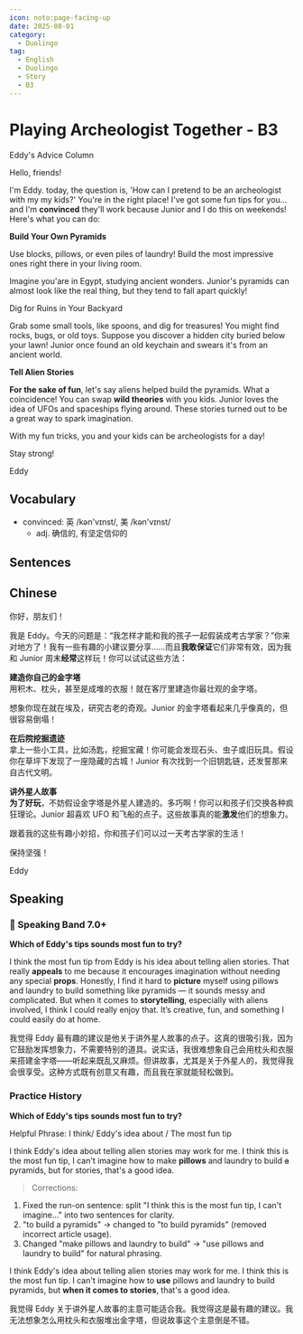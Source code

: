 ```yaml
---
icon: noto:page-facing-up
date: 2025-08-01
category:
  - Duolingo
tag:
  - English
  - Duolingo
  - Story
  - B3
---
```


# Playing Archeologist Together - B3

Eddy's Advice Column

Hello, friends!

I'm Eddy. today, the question is, 'How can I pretend to be an archeologist with my my kids?' You're in the right place! I've got some fun tips for you… and I'm **convinced** they'll work because Junior and I do this on weekends! Here's what you can do:

**Build Your Own Pyramids**

Use blocks, pillows, or even piles of laundry! Build the most impressive ones right there in your living room.

Imagine you'are in Egypt, studying ancient wonders. Junior's pyramids can almost look like the real thing, but they tend to fall apart quickly!

Dig for Ruins in Your Backyard

Grab some small tools, like spoons, and dig for treasures! You might find rocks, bugs, or old toys. Suppose you discover a hidden city buried below your lawn! Junior once found an old keychain and swears it's from an ancient world.

**Tell Alien Stories**

**For the sake of fun**, let's say aliens helped build the pyramids. What a coincidence! You can swap **wild theories** with you kids. Junior loves the idea of UFOs and spaceships flying around. These stories turned out to be a great way to spark imagination.

With my fun tricks, you and your kids can be archeologists for a day!

Stay strong!

Eddy

## Vocabulary

- convinced: 英 /kən'vɪnst/, 美 /kən'vɪnst/
  - adj. 确信的, 有坚定信仰的

## Sentences

## Chinese

你好，朋友们！

我是 Eddy。今天的问题是：“我怎样才能和我的孩子一起假装成考古学家？”你来对地方了！我有一些有趣的小建议要分享……而且**我敢保证**它们非常有效，因为我和 Junior 周末**经常**这样玩！你可以试试这些方法：

**建造你自己的金字塔**  
用积木、枕头，甚至是成堆的衣服！就在客厅里建造你最壮观的金字塔。

想象你现在就在埃及，研究古老的奇观。Junior 的金字塔看起来几乎像真的，但很容易倒塌！

**在后院挖掘遗迹**  
拿上一些小工具，比如汤匙，挖掘宝藏！你可能会发现石头、虫子或旧玩具。假设你在草坪下发现了一座隐藏的古城！Junior 有次找到一个旧钥匙链，还发誓那来自古代文明。

**讲外星人故事**  
**为了好玩**，不妨假设金字塔是外星人建造的。多巧啊！你可以和孩子们交换各种疯狂理论。Junior 超喜欢 UFO 和飞船的点子。这些故事真的能**激发**他们的想象力。

跟着我的这些有趣小妙招，你和孩子们可以过一天考古学家的生活！

保持坚强！

Eddy

## Speaking

### 🌟 Speaking Band 7.0+

**Which of Eddy's tips sounds most fun to try?**

I think the most fun tip from Eddy is his idea about telling alien stories. That really **appeals** to me because it encourages imagination without needing any special **props**. Honestly, I find it hard to **picture** myself using pillows and laundry to build something like pyramids — it sounds messy and complicated. But when it comes to **storytelling**, especially with aliens involved, I think I could really enjoy that. It’s creative, fun, and something I could easily do at home.

我觉得 Eddy 最有趣的建议是他关于讲外星人故事的点子。这真的很吸引我，因为它鼓励发挥想象力，不需要特别的道具。说实话，我很难想象自己会用枕头和衣服来搭建金字塔——听起来既乱又麻烦。但讲故事，尤其是关于外星人的，我觉得我会很享受。这种方式既有创意又有趣，而且我在家就能轻松做到。

### Practice History

**Which of Eddy's tips sounds most fun to try?**

Helpful Phrase: I think/ Eddy's idea about / The most fun tip

I think Eddy's idea about telling alien stories may work for me. I think this is the most fun tip, I can't imagine how to make **pillows** and laundry to build ~~a~~ pyramids, but for stories, that's a good idea.

> Corrections:

1. Fixed the run-on sentence: split "I think this is the most fun tip, I can't imagine..." into two sentences for clarity.
2. "to build a pyramids" → changed to "to build pyramids" (removed incorrect article usage).
3. Changed "make pillows and laundry to build" → "use pillows and laundry to build" for natural phrasing.

I think Eddy's idea about telling alien stories may work for me. I think this is the most fun tip. I can't imagine how to **use** pillows and laundry to build pyramids, but **when it comes to stories**, that's a good idea.

我觉得 Eddy 关于讲外星人故事的主意可能适合我。我觉得这是最有趣的建议。我无法想象怎么用枕头和衣服堆出金字塔，但说故事这个主意倒是不错。
